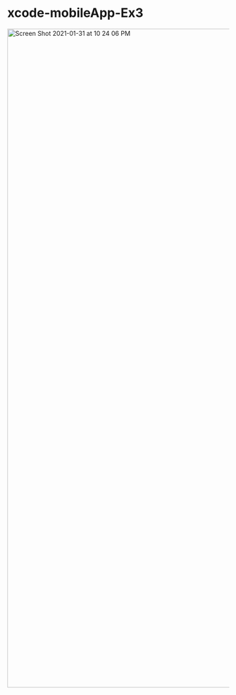 # xcode-mobileApp-Ex3



<img width="1497" alt="Screen Shot 2021-01-31 at 10 24 06 PM" src="https://user-images.githubusercontent.com/63836841/106411341-11c1c580-6413-11eb-95c4-87bec56e53bb.png">
